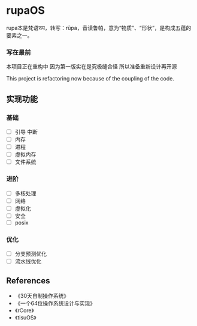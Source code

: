 # rupaOS

rupa本是梵语रूप，转写：rūpa，音读鲁帕，意为“物质”、“形状”，是构成五蕴的要素之一。

### 写在最前

本项目正在重构中 因为第一版实在是究极缝合怪 所以准备重新设计再开源

This project is refactoring now because of the coupling of the code.

## 实现功能

### 基础

- [ ] 引导 中断
- [ ] 内存
- [ ] 进程
- [ ] 虚拟内存
- [ ] 文件系统

### 进阶

- [ ] 多核处理
- [ ] 网络
- [ ] 虚拟化
- [ ] 安全
- [ ] posix

### 优化

- [ ] 分支预测优化
- [ ] 流水线优化

## References

- 《30天自制操作系统》
- 《一个64位操作系统设计与实现》
- 《rCore》
- 《tisuOS》

